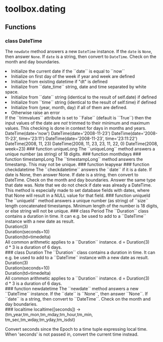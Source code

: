 # toolbox.dating


## Functions

### class DateTime
The ``newdate`` method answers a new ``DateTime`` instance. If the ``date`` is
``None``, then answer ``None``. If ``date`` is a string, then convert to
``DateTime``. Check on the month and day boundaries.<br/>
<list>
<li>Initialize the current date if the ``date`` is equal to ``now``</li>
<li>Initialize on first day of the week if year and week are defined</li>
<li>Initialize from existing datetime if "dt" is defined</li>
<li>Initialize from ``date_time`` string, date and time separated by white space.</li>
<li>Initialize from ``date`` string (identical to the result of self.date) if defined</li>
<li>Initialize from ``time`` string (identical to the result of self.time) if defined</li>
<li>Initialize from (year, month, day) if all of them are defined.</li>
<li>Otherwise raise an error</li>
</list>
If the ``trimvalues`` attribute is set to ``False`` (default is ``True``) then the
input values of the date are <em>not</em> trimmed to their minimum and maximum values. This checking is done in
context for days in months and years.<br/>
<python>
DateTime(date='now')
DateTime(date='2008-11-23')
DateTime(date='2008-11-23', time='23:11')
DateTime(date='2008-11-23', time='23:11:22')
DateTime(2008, 11, 23)
DateTime(2008, 11, 23, 23, 11, 22, 0)
DateTime(2008, week=23)
</python>
### function uniqueLong
The ``uniqueLong`` method answers a unique number (as string) of 18 digits.
### function monthdays
### function timestampLong
The ``timestampLong`` method answers the timestamp. This may not be unique.
### function leapyear
### function checkdatetime
The ``checkdatetime`` answers the ``date`` if it is a date. If date is None, then answer None. If
date is a string, then convert to DateTime. Check on the month and day boundaries. Answer the same type that date
was. Note that we do not check if date was already a DateTime. This method is especially made to set database fields
with dates, where that None will result in a NULL value for that field.
### function uniqueId
The ``uniqueId`` method answers a unique number (as string) of ``size`` length concatenated
timestamps. Minimum length of the number is 18 digits, or else string will not be unique.
### class Period
The ``Duration`` class contains a duration in time. It can e.g. be used to add to a ``DateTime``
instance with a new date as result.<br/>
<python>
Duration(3)<br/>
Duration(seconds=10)<br/>
Duration(td=timedelta)<br/>
</python>
All common arithmetic applies to a ``Duration`` instance. 
<python>
d = Duration(3)<br/>
d * 3 is a duration of 6 days.<br/>
</python>
### class Duration
The ``Duration`` class contains a duration in time. It can e.g. be used to add to a ``DateTime``
instance with a new date as result.<br/>
<python>
Duration(3)<br/>
Duration(seconds=10)<br/>
Duration(td=timedelta)<br/>
</python>
All common arithmetic applies to a ``Duration`` instance. 
<python>
d = Duration(3)<br/>
d * 3 is a duration of 6 days.<br/>
</python>
### function newdatetime
The ``newdate`` method answers a new ``DateTime`` instance. If the ``date`` is
``None``, then answer ``None``. If ``date`` is a string, then convert to
``DateTime``. Check on the month and day boundaries.<br/>
### localtime
localtime([seconds]) -> (tm_year,tm_mon,tm_mday,tm_hour,tm_min,
  tm_sec,tm_wday,tm_yday,tm_isdst)

Convert seconds since the Epoch to a time tuple expressing local time.
When 'seconds' is not passed in, convert the current time instead.
